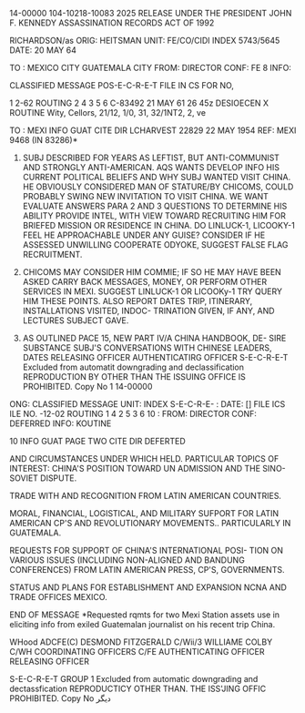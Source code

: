 14-00000
104-10218-10083
2025 RELEASE UNDER THE PRESIDENT JOHN F. KENNEDY ASSASSINATION RECORDS ACT OF 1992

RICHARDSON/as
ORIG: HEITSMAN
UNIT: FE/CO/CIDI
INDEX 5743/5645
DATE: 20 MAY 64

TO : MEXICO CITY GUATEMALA CITY
FROM: DIRECTOR
CONF: FE 8
INFO: 

CLASSIFIED MESSAGE
POS-E-C-R-E-T
FILE IN CS FOR NO,

1 2-62 ROUTING
2 4
3 5
6
C-83492 21 MAY 61 26 45z
DESIOECEN
X ROUTINE
Wity, Cellors, 21/12, 1/0, 31, 32/1NT2, 2, ve

TO : MEXI INFO GUAT CITE DIR
LCHARVEST 22829
22 MAY 1954
REF: MEXI 9468 (IN 83286)*

1. SUBJ DESCRIBED FOR YEARS AS LEFTIST, BUT ANTI-COMMUNIST
AND STRONGLY ANTI-AMERICAN. AQS WANTS DEVELOP INFO HIS CURRENT
POLITICAL BELIEFS AND WHY SUBJ WANTED VISIT CHINA. HE OBVIOUSLY
CONSIDERED MAN OF STATURE/BY CHICOMS, COULD PROBABLY SWING NEW
INVITATION TO VISIT CHINA. WE WANT EVALUATE ANSWERS PARA 2 AND
3 QUESTIONS TO DETERMINE HIS ABILITY PROVIDE INTEL, WITH VIEW
TOWARD RECRUITING HIM FOR BRIEFED MISSION OR RESIDENCE IN CHINA.
DO LINLUCK-1, LICOOKY-1 FEEL HE APPROACHABLE UNDER ANY GUISE?
CONSIDER
IF HE ASSESSED UNWILLING COOPERATE ODYOKE, SUGGEST FALSE FLAG
RECRUITMENT.

2. CHICOMS MAY CONSIDER HIM COMMIE; IF SO HE MAY HAVE BEEN
ASKED CARRY BACK MESSAGES, MONEY, OR PERFORM OTHER SERVICES IN
MEXI. SUGGEST LINLUCK-1 OR LICOOKy-1 TRY QUERY HIM THESE POINTS.
ALSO REPORT DATES TRIP, ITINERARY, INSTALLATIONS VISITED, INDOC-
TRINATION GIVEN, IF ANY, AND LECTURES SUBJECT GAVE.

3. AS OUTLINED PACE 15, NEW PART IV/A CHINA HANDBOOK, DE-
SIRE SUBSTANCE SUBJ'S CONVERSATIONS WITH CHINESE LEADERS, DATES
RELEASING OFFICER AUTHENTICATIRG
OFFICER
S-E-C-R-E-T
Excluded from automatit
downgrading and
declassification
REPRODUCTION BY OTHER THAN THE ISSUING OFFICE IS PROHIBITED. Copy No
1
14-00000

ONG: CLASSIFIED MESSAGE
UNIT: INDEX
S-E-C-R-E-
: DATE:
[] FILE ICS ILE NO.
-12-02 ROUTING
1 4
2 5
3 6
10 :
FROM: DIRECTOR
CONF: DEFERRED
INFO: KOUTINE

10 INFO GUAT PAGE TWO CITE DIR
DEFERTED

AND CIRCUMSTANCES UNDER WHICH HELD. PARTICULAR TOPICS OF INTEREST:
CHINA'S POSITION TOWARD UN ADMISSION AND THE SINO-
SOVIET DISPUTE.

TRADE WITH AND RECOGNITION FROM LATIN AMERICAN
COUNTRIES.

MORAL, FINANCIAL, LOGISTICAL, AND MILITARY SUFPORT
FOR LATIN AMERICAN CP'S AND REVOLUTIONARY MOVEMENTS..
PARTICULARLY IN GUATEMALA.

REQUESTS FOR SUPPORT OF CHINA'S INTERNATIONAL POSI-
TION ON VARIOUS ISSUES (INCLUDING NON-ALIGNED AND BANDUNG
CONFERENCES) FROM LATIN AMERICAN PRESS, CP'S, GOVERNMENTS.

STATUS AND PLANS FOR ESTABLISHMENT AND EXPANSION NCNA
AND TRADE OFFICES MEXICO.

END OF MESSAGE
*Requested rqmts for two Mexi Station assets use in eliciting
info from exiled Guatemalan journalist on his recent trip China.

WHood ADCFE(C)
DESMOND FITZGERALD C/Wii/3 WILLIAME COLBY
C/WH COORDINATING OFFICERS C/FE AUTHENTICATING
OFFICER
RELEASING OFFICER

S-E-C-R-E-T
GROUP 1
Excluded from automatic
downgrading and
dectassfication
REPRODUCTICY OTHER THAN. THE ISS'JING OFFIC PROHIBITED. Copy No
دیگر
